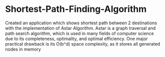 # Shortest-Path-Finding-Algorithm
Created an  application which shows shortest path between 2 destinations with the implementation of Astar Algorithm.
Astar is a graph traversal and path search algorithm, which is used in many fields of computer science due to its completeness, optimality, and optimal efficiency.
One major practical drawback is its O(b^d) space complexity, as it stores all generated nodes in memory
